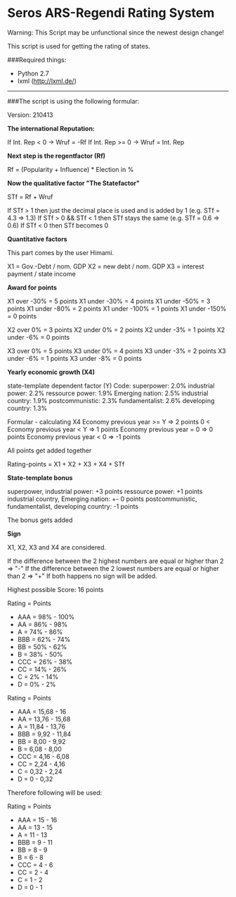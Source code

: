 Seros ARS-Regendi Rating System
===============================
Warning: This Script may be unfunctional since the newest design change!


This script is used for getting the rating of states.

###Required things:
- Python 2.7
- lxml (http://lxml.de/)

***

###The script is using the following formular:

Version: 210413

**The international Reputation:**

If Int. Rep < 0 -> Wruf = -Rf
If Int. Rep >= 0 -> Wruf = Int. Rep

**Next step is the regentfactor (Rf)**

Rf = (Popularity + Influence) * Election in %

**Now the qualitative factor "The Statefactor"**

STf = Rf + Wruf

If STf > 1 then just the decimal place is used and is added by 1 (e.g. STf = 4.3 => 1.3)
If STf > 0 && STf < 1 then STf stays the same (e.g. STf = 0.6 => 0.6)
If STf < 0 then STf becomes 0

**Quantitative factors**

This part comes by the user Himami.

X1 = Gov.-Debt / nom. GDP
X2 = new debt / nom. GDP
X3 = interest payment / state income

**Award for points**

X1 over -30% = 5 points
X1 under -30% = 4 points
X1 under -50% = 3 points
X1 under -80% = 2 points
X1 under -100% = 1 points
X1 under -150% = 0 points

X2 over 0% = 3 points
X2 under 0% = 2 points
X2 under -3% = 1 points
X2 under -6% = 0 points

X3 over 0% = 5 points
X3 under 0% = 4 points
X3 under -3% = 2 points
X3 under -6% = 1 points
X3 under -8% = 0 points

**Yearly economic growth (X4)**

state-template dependent factor (Y)
Code:
superpower: 2.0%
industrial power: 2.2%
ressource power: 1.9%
Emerging nation: 2.5%
industrial country: 1.9%
postcommunistic: 2.3%
fundamentalist: 2.6%
developing country: 1.3%

Formular - calculating X4
Economy previous year >= Y => 2 points
0 < Economy previous year < Y => 1 points
Economy previous year = 0 => 0 points
Economy previous year < 0 => -1 points

All points get added together

Rating-points = X1 + X2 + X3 + X4 + STf

**State-template bonus**

superpower, industrial power: +3 points
ressource power: +1 points
industrial country, Emerging nation: +- 0 points
postcommunistic, fundamentalist, developing country: -1 points

The bonus gets added

**Sign**

X1, X2, X3 and X4 are considered.

If the difference between the 2 highest numbers are equal or higher than 2 => "-"
If the difference between the 2 lowest numbers are equal or higher than 2 => "+"
If both happens no sign will be added.

Highest possible Score: 16 points

Rating = Points
- AAA   = 98% - 100%
- AA    = 86% - 98%
- A     = 74% - 86%
- BBB   = 62% - 74%
- BB    = 50% - 62%
- B     = 38% - 50%
- CCC   = 26% - 38%
- CC    = 14% - 26%
- C     = 2% - 14%
- D     = 0% - 2%

Rating = Points
- AAA   = 15,68 - 16
- AA    = 13,76 - 15,68
- A     = 11,84 - 13,76
- BBB   = 9,92 - 11,84
- BB    = 8,00 - 9,92
- B     = 6,08 - 8,00
- CCC   = 4,16 - 6,08
- CC    = 2,24 - 4,16
- C     = 0,32 - 2,24
- D     = 0 - 0,32

Therefore following will be used:

Rating  = Points
- AAA   = 15 - 16
- AA    = 13 - 15
- A     = 11 - 13
- BBB   = 9 - 11
- BB    = 8 - 9
- B     = 6 - 8
- CCC   = 4 - 6
- CC    = 2 - 4
- C     = 1 - 2
- D     = 0 - 1
